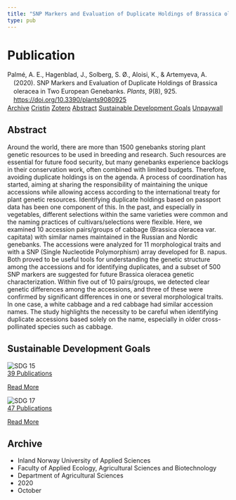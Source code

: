 ```yaml
---
title: "SNP Markers and Evaluation of Duplicate Holdings of Brassica oleracea in Two European Genebanks"
type: pub
---
```

<h1>Publication</h1>
<article id="csl-bib-container-BRLK9D3M" class="csl-bib-container">
  <div class="csl-bib-body" style="line-height: 1.35; padding-left: 1em; text-indent:-1em;">
  <div class="csl-entry">Palm&#xE9;, A. E., Hagenblad, J., Solberg, S. &#xD8;., Aloisi, K., &amp; Artemyeva, A. (2020). SNP Markers and Evaluation of Duplicate Holdings of Brassica oleracea in Two European Genebanks. <i>Plants</i>, <i>9</i>(8), 925. <a href="https://doi.org/10.3390/plants9080925">https://doi.org/10.3390/plants9080925</a></div>
</div>
  <div class="csl-bib-buttons">
    <a href="#taxonomy-article-BRLK9D3M" class="csl-bib-button">Archive</a>
    <a href="https://app.cristin.no/results/show.jsf?id=1838334" alt="Cristin URL" class="csl-bib-button">Cristin</a>
    <a href="http://zotero.org/groups/5022929/items/BRLK9D3M" alt="Zotero URL" class="csl-bib-button">Zotero</a>
    <a href="#abstract-article-BRLK9D3M" class="csl-bib-button">Abstract</a>
    <a href="#sdg-article-BRLK9D3M" class="csl-bib-button">Sustainable Development Goals</a>
    <a href="https://www.mdpi.com/2223-7747/9/8/925/pdf" class="csl-bib-button">Unpaywall</a>
  </div>
  <div id="csl-bib-meta-container-BRLK9D3M"></div>
</article>
<div id="csl-bib-meta-BRLK9D3M" class="csl-bib-meta">
  <article id="abstract-article-BRLK9D3M" class="abstract-article">
    <h1>Abstract</h1>
    Around the world, there are more than 1500 genebanks storing plant genetic resources to be used in breeding and research. Such resources are essential for future food security, but many genebanks experience backlogs in their conservation work, often combined with limited budgets. Therefore, avoiding duplicate holdings is on the agenda. A process of coordination has started, aiming at sharing the responsibility of maintaining the unique accessions while allowing access according to the international treaty for plant genetic resources. Identifying duplicate holdings based on passport data has been one component of this. In the past, and especially in vegetables, different selections within the same varieties were common and the naming practices of cultivars/selections were flexible. Here, we examined 10 accession pairs/groups of cabbage (Brassica oleracea var. capitata) with similar names maintained in the Russian and Nordic genebanks. The accessions were analyzed for 11 morphological traits and with a SNP (Single Nucleotide Polymorphism) array developed for B. napus. Both proved to be useful tools for understanding the genetic structure among the accessions and for identifying duplicates, and a subset of 500 SNP markers are suggested for future Brassica oleracea genetic characterization. Within five out of 10 pairs/groups, we detected clear genetic differences among the accessions, and three of these were confirmed by significant differences in one or several morphological traits. In one case, a white cabbage and a red cabbage had similar accession names. The study highlights the necessity to be careful when identifying duplicate accessions based solely on the name, especially in older cross-pollinated species such as cabbage.
  </article>
  <article id="sdg-article-BRLK9D3M" class="sdg-article">
    <h1>Sustainable Development Goals</h1>
    <div class="sdg-container"><div id="sdg15" class="sdg">
<img src="{{< params subfolder >}}images/sdg/sdg15_en.png" class="image" alt="SDG 15">
<div class="sdg-overlay">
<a href="{{< params subfolder >}}en/archive/?sdg=15#archive" class="sdg-publication-count"><span>39</span> Publications</a>
<p><a href="https://sdgs.un.org/goals/goal15" class="sdg-read-more">Read More</a></p>
</div>
</div> <div id="sdg17" class="sdg">
<img src="{{< params subfolder >}}images/sdg/sdg17_en.png" class="image" alt="SDG 17">
<div class="sdg-overlay">
<a href="{{< params subfolder >}}en/archive/?sdg=17#archive" class="sdg-publication-count"><span>47</span> Publications</a>
<p><a href="https://sdgs.un.org/goals/goal17" class="sdg-read-more">Read More</a></p>
</div>
</div></div>
  </article>
  <article id="taxonomy-article-BRLK9D3M" class="taxonomy-article">
    <h1>Archive</h1>
    <ul>
      <li>Inland Norway University of Applied Sciences</li>
      <li>Faculty of Applied Ecology, Agricultural Sciences and Biotechnology</li>
      <li>Department of Agricultural Sciences</li>
      <li>2020</li>
      <li>October</li>
    </ul>
  </article>
</div>

